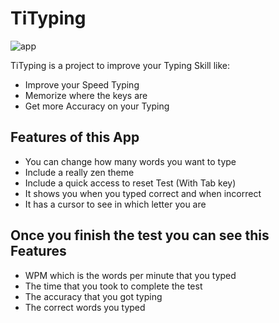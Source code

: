 # TiTyping

![app](https://github.com/Lvdwig/TiTyping/assets/86422692/b9704938-d153-4740-8f08-8f378c6c5202)

TiTyping is a project to improve your Typing Skill like:

+ Improve your Speed Typing
+ Memorize where the keys are
+ Get more Accuracy on your Typing

## Features of this App

+ You can change how many words you want to type
+ Include a really zen theme
+ Include a quick access to reset Test (With Tab key)
+ It shows you when you typed correct and when incorrect
+ It has a cursor to see in which letter you are

## Once you finish the test you can see this Features

+ WPM which is the words per minute that you typed
+ The time that you took to complete the test
+ The accuracy that you got typing
+ The correct words you typed
